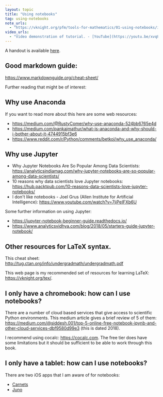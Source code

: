 ```yaml
---
layout: topic
title: "Using notebooks"
tag: using-notebooks
note_urls:
  - "https://vknight.org/pfm/tools-for-mathematics/01-using-notebooks/introduction/main.html"
video_urls:
  - "Video demonstration of tutorial. - [YouTube](https://youtu.be/xvqFZhG71bs)"
---
```


A handout is available [here]({{site.baseurl}}/assets/handouts/autumn/01-using-notebooks/main.pdf).

## Good markdown guide:

https://www.markdownguide.org/cheat-sheet/

Further reading that might be of interest:

## Why use Anaconda

If you want to read more about this here are some web resources:

- <https://medium.com/@RustyComer/why-use-anaconda-524bb6765e4d>
- <https://medium.com/pankajmathur/what-is-anaconda-and-why-should-i-bother-about-it-4744915bf3e6>
- <https://www.reddit.com/r/Python/comments/betkoj/why_use_anaconda/>

## Why use Jupyter

- Why Jupyter Notebooks Are So Popular Among Data Scientists: <https://analyticsindiamag.com/why-jupyter-notebooks-are-so-popular-among-data-scientists/>
- 10 reasons why data scientists love Jupyter notebooks: <https://hub.packtpub.com/10-reasons-data-scientists-love-jupyter-notebooks/>
- I don't like notebooks - Joel Grus (Allen Institute for Artificial Intelligence): <https://www.youtube.com/watch?v=7jiPeIFXb6U>

Some further information on using Jupyter:

- <https://jupyter-notebook-beginner-guide.readthedocs.io/>
- <https://www.analyticsvidhya.com/blog/2018/05/starters-guide-jupyter-notebook/>

## Other resources for LaTeX syntax.

This cheat sheet: <http://tug.ctan.org/info/undergradmath/undergradmath.pdf>

This web page is my recommended set of resources for learning LaTeX:
<https://vknight.org/tex/>.

## I only have a chromebook: how can I use notebooks?

There are a number of cloud based services that give access to scientific Python
environments. This medium article gives a brief review of 5 of them:
<https://medium.com/@siddesh.001/top-5-online-free-notebook-ipynb-and-other-cloud-services-dbf9580d99e3>
(this is dated 2018).

I recommend using cocalc: <https://cocalc.com>. The free tier does have some
limitations but it should be sufficient to be able to work through this book.

## I only have a tablet: how can I use notebooks?

There are two iOS apps that I am aware of for notebooks:

- [Carnets](https://apps.apple.com/us/app/carnets-jupyter/id1450994949)
- [Juno](https://juno.sh)
